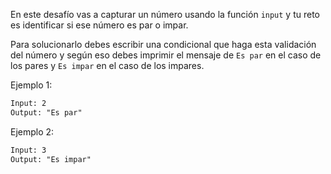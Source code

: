 En este desafío vas a capturar un número usando la función `input` y tu reto es identificar si ese número es par o impar.

Para solucionarlo debes escribir una condicional que haga esta validación del número y según eso debes imprimir el mensaje de `Es par` en el caso de los pares y `Es impar` en el caso de los impares.

Ejemplo 1:

```txt
Input: 2
Output: "Es par"
```

Ejemplo 2:

```txt
Input: 3
Output: "Es impar"
```